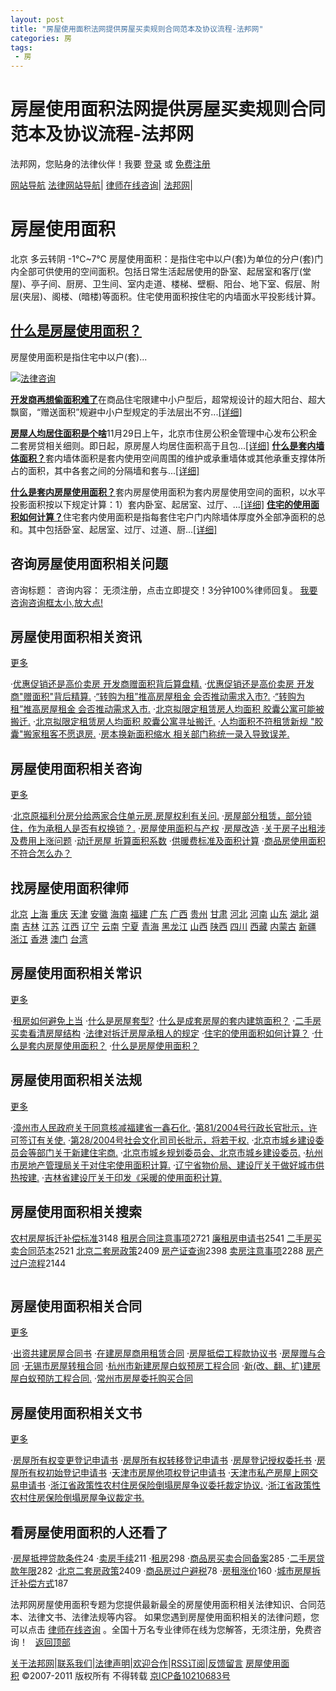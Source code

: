 ```yaml
---
layout: post
title: "房屋使用面积法网提供房屋买卖规则合同范本及协议流程-法邦网"
categories: 房
tags: 
 - 房
--- 
```


# 房屋使用面积法网提供房屋买卖规则合同范本及协议流程-法邦网

法邦网，您贴身的法律伙伴！我要 [登录](http://www.fabao365.com/zt/rss_fwsymj# "请登录") 或 [免费注册](http://www.fabao365.com/register.html "免费注册")

[网站导航](http://www.fabao365.com/zt/rss_fwsymj#) [法律网站导航](http://123.fabao365.com/)| [律师在线咨询](http://lawyer.fabao365.com/)| [法邦网](http://www.fabao365.com/)|

# 房屋使用面积

北京 多云转阴 -1℃~7℃
房屋使用面积：是指住宅中以户(套)为单位的分户(套)门内全部可供使用的空间面积。包括日常生活起居使用的卧室、起居室和客厅(堂屋)、亭子间、厨房、卫生间、室内走道、楼梯、壁橱、阳台、地下室、假层、附层(夹层)、阁楼、(暗楼)等面积。住宅使用面积按住宅的内墙面水平投影线计算。

## [什么是房屋使用面积？](http://www.fabao365.com/flcs/3994.html)

房屋使用面积是指住宅中以户(套)...

[![法律咨询]()](http://consult.fabao365.com/ "法律咨询")

[**开发商再想偷面积难了**](http://www.fabao365.com/news/11827.html)在商品住宅限建中小户型后，超常规设计的超大阳台、超大飘窗，“赠送面积”规避中小户型规定的手法层出不穷...[[详细]](http://www.fabao365.com/news/11827.html)

[**房屋人均居住面积是个啥**](http://www.fabao365.com/news/551154.html)11月29日上午，北京市住房公积金管理中心发布公积金二套房贷相关细则。即日起，原房屋人均居住面积高于且包...[[详细]](http://www.fabao365.com/news/551154.html)
[**什么是套内墙体面积？**](http://www.fabao365.com/flcs/4005.html)套内墙体面积是套内使用空间周围的维护或承重墙体或其他承重支撑体所占的面积，其中各套之间的分隔墙和套与...[[详细]](http://www.fabao365.com/flcs/4005.html)

[**什么是套内房屋使用面积？**](http://www.fabao365.com/flcs/4004.html)套内房屋使用面积为套内房屋使用空间的面积，以水平投影面积按以下规定计算：1）套内卧室、起居室、过厅、...[[详细]](http://www.fabao365.com/flcs/4004.html)
[**住宅的使用面积如何计算？**](http://www.fabao365.com/flcs/10909.html)住宅套内使用面积是指每套住宅户门内除墙体厚度外全部净面积的总和。其中包括卧室、起居室、过厅、过道、厨...[[详细]](http://www.fabao365.com/flcs/10909.html)
## 咨询房屋使用面积相关问题

咨询标题：  咨询内容： 无须注册，点击立即提交！3分钟100%律师回复。 [我要咨询](http://www.fabao365.com/zt/rss_fwsymj# "我要咨询")[咨询框太小,放大点!](http://consult.fabao365.com/post/public.html "咨询框太小,放大点")
[![]()](http://consult.fabao365.com/post/public.html)

## 房屋使用面积相关资讯

[更多](http://www.fabao365.com/zt/rss_fwsymj_news.html)

·[优惠促销还是高价卖房 开发商赠面积背后算盘精.](http://www.fabao365.com/news/136973.html) ·[优惠促销还是高价卖房 开发商"赠面积"背后精算.](http://www.fabao365.com/news/130224.html) ·[“转购为租”推高房屋租金 会否推动需求入市?.](http://www.fabao365.com/news/42886.html) ·[“转购为租”推高房屋租金 会否推动需求入市.](http://www.fabao365.com/news/41819.html) ·[北京拟限定租赁房人均面积 胶囊公寓可能被搬迁.](http://www.fabao365.com/news/12768.html) ·[北京拟限定租赁房人均面积 胶囊公寓寻址搬迁.](http://www.fabao365.com/news/12762.html) ·[人均面积不符租赁新规 "胶囊"搬家租客不愿退房.](http://www.fabao365.com/news/4269.html) ·[房本换新面积缩水 相关部门称统一录入导致误差.](http://www.fabao365.com/news/662646.html)

## 房屋使用面积相关咨询

[更多](http://www.fabao365.com/zt/rss_fwsymj_consult.html)

·[北京原福利分房分给两家合住单元房,房屋权利有关问.](http://consult.fabao365.com/ask/69153.html) ·[房屋部分租赁，部分锁住，作为承租人是否有权换锁？.](http://consult.fabao365.com/ask/47239.html) ·[房屋使用面积与产权](http://consult.fabao365.com/ask/36316.html) ·[房屋改造](http://consult.fabao365.com/ask/2151.html) ·[关于房子出租涉及费用上涨问题](http://consult.fabao365.com/ask/149893.html) ·[动迁房屋 折算面积系数](http://consult.fabao365.com/ask/132802.html) ·[供暖费标准及面积计算](http://consult.fabao365.com/ask/121920.html) ·[商品房使用面积不符合怎么办？](http://consult.fabao365.com/ask/102329.html)
## 找房屋使用面积律师

[北京](http://lawyer.fabao365.com/beijinglvshi) [上海](http://lawyer.fabao365.com/shanghailvshi) [重庆](http://lawyer.fabao365.com/chongqinglvshi) [天津](http://lawyer.fabao365.com/tianjinlvshi) [安徽](http://lawyer.fabao365.com/anhuilvshi) [海南](http://lawyer.fabao365.com/hainanlvshi) [福建](http://lawyer.fabao365.com/fujianlvshi) [广东](http://lawyer.fabao365.com/guangdonglvshi) [广西](http://lawyer.fabao365.com/guangxilvshi) [贵州](http://lawyer.fabao365.com/guizhoulvshi) [甘肃](http://lawyer.fabao365.com/gansulvshi) [河北](http://lawyer.fabao365.com/hebeilvshi) [河南](http://lawyer.fabao365.com/henanlvshi) [山东](http://lawyer.fabao365.com/shandonglvshi) [湖北](http://lawyer.fabao365.com/hubeilvshi) [湖南](http://hunan.fabao365.com/lawyer) [吉林](http://lawyer.fabao365.com/jilinlvshi) [江苏](http://lawyer.fabao365.com/jiangsulvshi) [江西](http://lawyer.fabao365.com/jiangxilvshi) [辽宁](http://lawyer.fabao365.com/liaoninglvshi) [云南](http://lawyer.fabao365.com/yunnanlvshi) [宁夏](http://lawyer.fabao365.com/ningxialvshi) [青海](http://lawyer.fabao365.com/qinghailvshi) [黑龙江](http://lawyer.fabao365.com/heilongjianglvshi) [山西](http://lawyer.fabao365.com/shanxilvshi) [陕西](http://lawyer.fabao365.com/shanxi2lvshi) [四川](http://lawyer.fabao365.com/sichuanlvshi) [西藏](http://lawyer.fabao365.com/xizanglvshi) [内蒙古](http://lawyer.fabao365.com/neimenggulvshi) [新疆](http://lawyer.fabao365.com/xinjianglvshi) [浙江](http://lawyer.fabao365.com/zhejianglvshi) [香港](http://lawyer.fabao365.com/xiangganglvshi) [澳门](http://lawyer.fabao365.com/aomenlvshi) [台湾](http://lawyer.fabao365.com/taiwanlvshi)
## 房屋使用面积相关常识

[更多](http://www.fabao365.com/zt/rss_fwsymj_flcs.html)

·[租房如何避免上当](http://www.fabao365.com/flcs/11459.html) ·[什么是房屋套型?](http://www.fabao365.com/flcs/4804.html) ·[什么是成套房屋的套内建筑面积？](http://www.fabao365.com/flcs/4003.html) ·[二手房买卖看清房屋结构](http://www.fabao365.com/flcs/461.html) ·[法律对拆迁房屋承租人的规定](http://www.fabao365.com/flcs/12130.html) ·[住宅的使用面积如何计算？](http://www.fabao365.com/flcs/10909.html) ·[什么是套内房屋使用面积？](http://www.fabao365.com/flcs/4004.html) ·[什么是房屋使用面积？](http://www.fabao365.com/flcs/3994.html)

## 房屋使用面积相关法规

[更多](http://www.fabao365.com/zt/rss_fwsymj_code.html)

·[漳州市人民政府关于同意核减福建省一鑫石化.](http://code.fabao365.com/law_512008.html) ·[第81/2004号行政长官批示，许可签订有关使.](http://code.fabao365.com/law_83905.html) ·[第28/2004号社会文化司司长批示，将若干权.](http://code.fabao365.com/law_83879.html) ·[北京市城乡建设委员会等部门关于新建住宅商.](http://code.fabao365.com/law_421907.html) ·[北京市城乡规划委员会、北京市城乡建设委员.](http://code.fabao365.com/law_417786.html) ·[杭州市房地产管理局关于对住宅使用面积计算.](http://code.fabao365.com/law_411854.html) ·[辽宁省物价局、建设厅关于做好城市供热按建.](http://code.fabao365.com/law_357389.html) ·[吉林省建设厅关于印发《采暖的使用面积计算.](http://code.fabao365.com/law_335026.html)
## 房屋使用面积相关搜索

[农村房屋拆迁补偿标准](http://www.fabao365.com/zt/rss_ncfwcqbcbz)3148 [租房合同注意事项](http://www.fabao365.com/zt/rss_zfhtzysx)2721 [廉租房申请书](http://www.fabao365.com/zt/rss_lzfsqs)2541 [二手房买卖合同范本](http://www.fabao365.com/zt/rss_esfmmhtfb)2521 [北京二套房政策](http://www.fabao365.com/zt/rss_bjetfzc)2409 [房产证查询](http://www.fabao365.com/zt/rss_fczcx)2398 [卖房注意事项](http://www.fabao365.com/zt/rss_maifangzhuyishixiang)2288 [房产过户流程](http://www.fabao365.com/zt/rss_fcghlc)2144

[![]()](http://consult.fabao365.com/post/public.html)
## 房屋使用面积相关合同

[更多](http://www.fabao365.com/zt/rss_fwsymj_htfb.html)

·[出资共建房屋合同书](http://www.fabao365.com/htfb/799.html) ·[在建房屋商用租赁合同](http://www.fabao365.com/htfb/639.html) ·[房屋抵偿工程款协议书](http://www.fabao365.com/htfb/602.html) ·[房屋赠与合同](http://www.fabao365.com/htfb/373.html) ·[无锡市房屋转租合同](http://www.fabao365.com/htfb/355.html) ·[杭州市新建房屋白蚁预房工程合同](http://www.fabao365.com/htfb/180.html) ·[新(改、翻、扩)建房屋白蚁预防工程合同.](http://www.fabao365.com/htfb/178.html) ·[常州市房屋委托购买合同](http://www.fabao365.com/htfb/175.html)

## 房屋使用面积相关文书

[更多](http://www.fabao365.com/zt/rss_fwsymj_flws.html)

·[房屋所有权变更登记申请书](http://www.fabao365.com/flws/640.html) ·[房屋所有权转移登记申请书](http://www.fabao365.com/flws/639.html) ·[房屋登记授权委托书](http://www.fabao365.com/flws/638.html) ·[房屋所有权初始登记申请书](http://www.fabao365.com/flws/637.html) ·[天津市房屋他项权登记申请书](http://www.fabao365.com/flws/608.html) ·[天津市私产房屋上网交易申请书](http://www.fabao365.com/flws/607.html) ·[浙江省政策性农村住房保险倒塌房屋争议委托裁定协议.](http://www.fabao365.com/flws/435.html) ·[浙江省政策性农村住房保险倒塌房屋争议裁定书.](http://www.fabao365.com/flws/434.html)
## 看房屋使用面积的人还看了

·[房屋抵押贷款条件](http://www.fabao365.com/zt/rss_fwdydktj)24 ·[卖房手续](http://www.fabao365.com/zt/rss_maifangshouxu)211 ·[租房](http://www.fabao365.com/zt/rss_zf)298 ·[商品房买卖合同备案](http://www.fabao365.com/zt/rss_spfmmhtba)285 ·[二手房贷款年限](http://www.fabao365.com/zt/rss_esfdknx)282 ·[北京二套房政策](http://www.fabao365.com/zt/rss_bjetfzc)2409 ·[商品房过户避税](http://www.fabao365.com/zt/rss_spfghbs)78 ·[房租涨价](http://www.fabao365.com/zt/rss_fzzj)160 ·[城市房屋拆迁补偿方式](http://www.fabao365.com/zt/rss_csfwcqbcfs)187

法邦网房屋使用面积专题为您提供最新最全的房屋使用面积相关法律知识、合同范本、法律文书、法律法规等内容。
如果您遇到房屋使用面积相关的法律问题，您可以点击 [律师在线咨询](http://lawyer.fabao365.com/) 。全国十万名专业律师在线为您解答，无须注册，免费咨询！
  [返回顶部](http://www.fabao365.com/zt/rss_fwsymj#)

[关于法邦网](http://www.fabao365.com/about/about.html)|[联系我们](http://www.fabao365.com/about/contact.html)|[法律声明](http://www.fabao365.com/about/statemen.html)|[欢迎合作](http://www.fabao365.com/about/cooperation.html)|[RSS订阅](http://www.fabao365.com/rss/)|[反馈留言](http://www.fabao365.com/about/message.html) [房屋使用面积]() ©2007-2011 版权所有 不得转载 [京ICP备10210683号](http://www.miibeian.gov.cn/)
